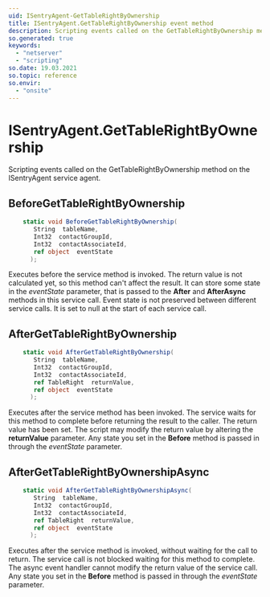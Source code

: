 ```yaml
---
uid: ISentryAgent-GetTableRightByOwnership
title: ISentryAgent.GetTableRightByOwnership event method
description: Scripting events called on the GetTableRightByOwnership method on the ISentryAgent service agent.
so.generated: true
keywords:
  - "netserver"
  - "scripting"
so.date: 19.03.2021
so.topic: reference
so.envir:
  - "onsite"
---
```

# ISentryAgent.GetTableRightByOwnership

Scripting events called on the <see cref='M:SuperOffice.CRM.Services.ISentryAgent.GetTableRightByOwnership'>GetTableRightByOwnership</see> method on the <see cref='ISentryAgent'>ISentryAgent</see>  service agent.

## BeforeGetTableRightByOwnership
```cs
    static void BeforeGetTableRightByOwnership(
       String  tableName,
       Int32  contactGroupId,
       Int32  contactAssociateId,
       ref object  eventState
      );
```
Executes before the service method is invoked.
The return value is not calculated yet, so this method can't affect the result.
It can store some state in the *eventState* parameter, that is passed to the **After** and **AfterAsync** methods in this service call.
Event state is not preserved between different service calls. It is set to null at the start of each service call.
## AfterGetTableRightByOwnership
```cs
    static void AfterGetTableRightByOwnership(
       String  tableName,
       Int32  contactGroupId,
       Int32  contactAssociateId,
       ref TableRight  returnValue,
       ref object  eventState
      );
```
Executes after the service method has been invoked. The service waits for this method to complete before returning the result to the caller.
The return value has been set. The script may modify the return value by altering the **returnValue** parameter.
Any state you set in the **Before** method is passed in through the *eventState* parameter.
## AfterGetTableRightByOwnershipAsync
```cs
    static void AfterGetTableRightByOwnershipAsync(
       String  tableName,
       Int32  contactGroupId,
       Int32  contactAssociateId,
       ref TableRight  returnValue,
       ref object  eventState
      );
```
Executes after the service method is invoked, without waiting for the call to return.
The service call is not blocked waiting for this method to complete.
The async event handler cannot modify the return value of the service call.
Any state you set in the **Before** method is passed in through the *eventState* parameter.

